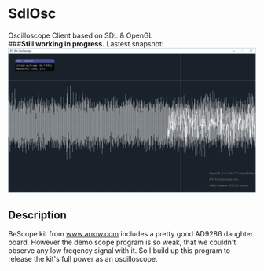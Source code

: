 # SdlOsc
Oscilloscope Client based on SDL &amp; OpenGL  
###**Still working in progress.**
Lastest snapshot:
![snapshot](https://github.com/xiedidan/SdlOsc/raw/master/doc/img/SdlOsc-3.png)
## Description
BeScope kit from www.arrow.com includes a pretty good AD9286 daughter board. However the demo scope program is so weak, that we couldn't observe any low freqency signal with it. So I build up this program to release the kit's full power as an oscilloscope.  
